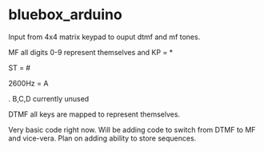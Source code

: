 bluebox_arduino
===============
Input from 4x4 matrix keypad to ouput dtmf and mf tones. 

MF all digits 0-9 represent themselves and
KP = * 

ST = # 

2600Hz = A

. B,C,D currently unused

DTMF all keys are mapped to represent themselves.

Very basic code right now. Will be adding code to switch from DTMF to MF 
and vice-vera. Plan on adding ability to store sequences.
